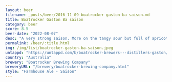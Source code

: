 ```yaml
---
layout: beer
filename: _posts/beer/2016-11-09-boatrocker-gaston-ba-saison.md
title: Boatrocker Gaston Ba saison
category: beer
score: 8.5
beer-date: "2022-08-07"
desc: "A very strong saison. More on the tangy sour but full of apricot"
permalink: /beer/:title.html
img: /img/list/boatrocker-gaston-ba-saison.jpeg
untappd: "https://untappd.com/b/boatrocker-brewers---distillers-gaston/1297663"
country: "Australia"
brewery: "Boatrocker Brewing Company"
breweryURL: "/brewery/boatrocker-brewing-company.html"
style: "Farmhouse Ale - Saison"
---
```

